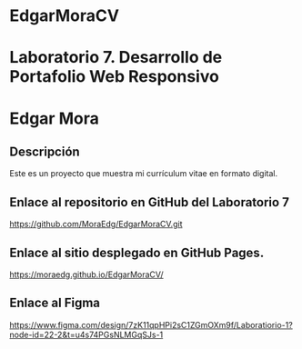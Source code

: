 # EdgarMoraCV

# Laboratorio 7. Desarrollo de Portafolio Web Responsivo
# Edgar Mora


## Descripción
Este es un proyecto que muestra mi currículum vitae en formato digital.


## Enlace al repositorio en GitHub del Laboratorio 7
https://github.com/MoraEdg/EdgarMoraCV.git

## Enlace al sitio desplegado en GitHub Pages.
https://moraedg.github.io/EdgarMoraCV/


## Enlace al Figma

https://www.figma.com/design/7zK11qpHPi2sC1ZGmOXm9f/Laboratiorio-1?node-id=22-2&t=u4s74PGsNLMGqSJs-1

